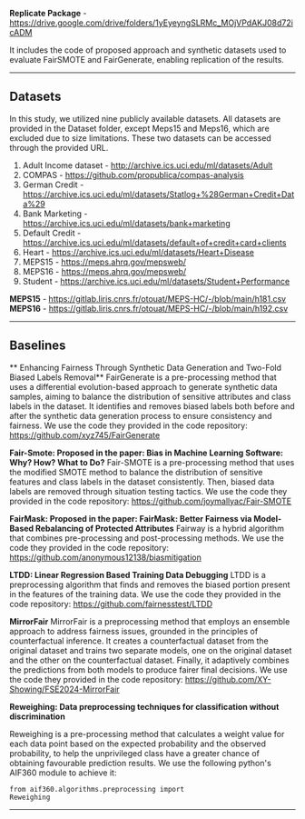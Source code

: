 **Replicate Package** - https://drive.google.com/drive/folders/1yEyeyngSLRMc_MOjVPdAKJ08d72icADM 

It includes the code of proposed approach and synthetic datasets used to evaluate FairSMOTE and FairGenerate, enabling replication of the results.

********************************************************************************************************
<h2> Datasets</h2>

In this study, we utilized nine publicly available datasets. All datasets are provided in the Dataset folder, except Meps15 and Meps16, which are excluded due to size limitations. These two datasets can be accessed through the provided URL.

1. Adult Income dataset - http://archive.ics.uci.edu/ml/datasets/Adult
2. COMPAS - https://github.com/propublica/compas-analysis
3. German Credit - https://archive.ics.uci.edu/ml/datasets/Statlog+%28German+Credit+Data%29
4. Bank Marketing - https://archive.ics.uci.edu/ml/datasets/bank+marketing
5. Default Credit - https://archive.ics.uci.edu/ml/datasets/default+of+credit+card+clients
6. Heart - https://archive.ics.uci.edu/ml/datasets/Heart+Disease
7. MEPS15 - https://meps.ahrq.gov/mepsweb/
8. MEPS16 - https://meps.ahrq.gov/mepsweb/
9. Student - https://archive.ics.uci.edu/ml/datasets/Student+Performance

**MEPS15** - https://gitlab.liris.cnrs.fr/otouat/MEPS-HC/-/blob/main/h181.csv <br />
**MEPS16** - https://gitlab.liris.cnrs.fr/otouat/MEPS-HC/-/blob/main/h192.csv
********************************************************************************************************

<h2> Baselines </h2>

** Enhancing Fairness Through Synthetic Data Generation and Two-Fold Biased Labels Removal**
FairGenerate is a pre-processing method that uses a differential evolution-based approach to generate synthetic data samples, aiming to balance the distribution of sensitive attributes and class labels in the dataset. It identifies and removes biased labels both before and after the synthetic data generation process to ensure consistency and fairness.
We use the code they provided in the code repository:  https://github.com/xyz745/FairGenerate

**Fair-Smote: Proposed in the paper: Bias in Machine Learning Software: Why? How? What to Do?**
Fair-SMOTE is a pre-processing method that uses the modified SMOTE method to balance the distribution of sensitive features and class labels in the dataset consistently. Then, biased data labels are removed through situation testing tactics.
We use the code they provided in the code repository: https://github.com/joymallyac/Fair-SMOTE

**FairMask: Proposed in the paper: FairMask: Better Fairness via Model-Based Rebalancing of Protected Attributes**
Fairway is a hybrid algorithm that combines pre-processing and post-processing methods. 
We use the code they provided in the code repository: https://github.com/anonymous12138/biasmitigation 

**LTDD: Linear Regression Based Training Data Debugging**
LTDD is a preprocessing algorithm that finds and removes the biased portion present in the features of the training data.
We use the code they provided in the code repository: https://github.com/fairnesstest/LTDD

**MirrorFair**
MirrorFair is a preprocessing method that employs an ensemble approach to address fairness issues, grounded in the principles of counterfactual inference. It creates a counterfactual dataset from the original dataset and trains two separate models, one on the original dataset and the other on the counterfactual dataset. Finally, it adaptively combines the predictions from both models to produce fairer final decisions. We use the code they provided in the code repository: https://github.com/XY-Showing/FSE2024-MirrorFair
 
**Reweighing: Data preprocessing techniques for classification without discrimination**

Reweighing is a pre-processing method that calculates a weight value for each data point based on the expected probability and the observed probability, to help the unprivileged class have a greater chance of obtaining favourable prediction results. We use the following python's AIF360 module to achieve it: 

<code>from aif360.algorithms.preprocessing import Reweighing</code>

-----------------------------------------------------
